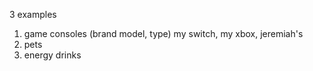 3 examples
1. game consoles (brand model, type)
    my switch, my xbox, jeremiah's 
2. pets
3. energy drinks

    